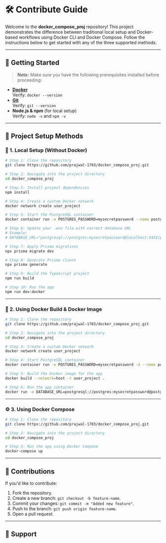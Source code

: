 # 🛠️ Contribute Guide

Welcome to the **docker_compose_proj** repository! This project demonstrates the difference between traditional local setup and Docker-based workflows using Docker CLI and Docker Compose. Follow the instructions below to get started with any of the three supported methods.

---

## 🚀 Getting Started

> **Note:** Make sure you have the following prerequisites installed before proceeding:

- **[Docker](https://docs.docker.com/get-docker/)**  
  Verify: `docker --version`
- **[Git](https://git-scm.com/downloads)**  
  Verify: `git --version`
- **Node.js & npm** (for local setup)  
  Verify: `node -v` and `npm -v`

---

## 🧩 Project Setup Methods

### 🔹 1. Local Setup (Without Docker)

```bash
# Step 1: Clone the repository
git clone https://github.com/prajwal-1703/docker_compose_proj.git

# Step 2: Navigate into the project directory
cd docker_compose_proj

# Step 3: Install project dependencies
npm install

# Step 4: Create a custom Docker network
docker network create user_project

# Step 5: Start the PostgreSQL container
docker container run -e POSTGRES_PASSWORD=mysecretpassword --name postgres -p 5432:5432 -d --network user_project postgres

# Step 6: Update your .env file with correct database URL
# Example:
# DATABASE_URL="postgresql://postgres:mysecretpassword@localhost:5432/postgres"

# Step 7: Apply Prisma migrations
npx prisma migrate dev

# Step 8: Generate Prisma client
npx prisma generate

# Step 9: Build the TypeScript project
npm run build

# Step 10: Run the app
npm run dev:docker
````

---

### 🐳 2. Using Docker Build & Docker Image

```bash
# Step 1: Clone the repository
git clone https://github.com/prajwal-1703/docker_compose_proj.git

# Step 2: Navigate into the project directory
cd docker_compose_proj

# Step 3: Create a custom Docker network
docker network create user_project

# Step 4: Start PostgreSQL container
docker container run -e POSTGRES_PASSWORD=mysecretpassword -d --name postgres --network user_project -p 5432:5432 postgres

# Step 5: Build the Docker image for the app
docker build --network=host -t user_project .

# Step 6: Run the app container
docker run -e DATABASE_URL=postgresql://postgres:mysecretpassword@postgres:5432/postgres -p 3000:3000 --network user_project user_project
```

---

### ⚙️ 3. Using Docker Compose

```bash
# Step 1: Clone the repository
git clone https://github.com/prajwal-1703/docker_compose_proj.git

# Step 2: Navigate into the project directory
cd docker_compose_proj

# Step 3: Run the app using Docker Compose
docker-compose up
```

---

## 🙌 Contributions

If you'd like to contribute:

1. Fork the repository.
2. Create a new branch: `git checkout -b feature-name`.
3. Commit your changes: `git commit -m "Added new feature"`.
4. Push to the branch: `git push origin feature-name`.
5. Open a pull request.

---

## 💬 Support


